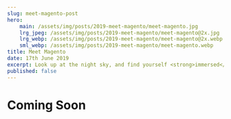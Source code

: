 ```yaml
---
slug: meet-magento-post
hero:
    main: /assets/img/posts/2019-meet-magento/meet-magento.jpg
    lrg_jpeg: /assets/img/posts/2019-meet-magento/meet-magento@2x.jpg
    lrg_webp: /assets/img/posts/2019-meet-magento/meet-magento@2x.webp
    sml_webp: /assets/img/posts/2019-meet-magento/meet-magento.webp
title: Meet Magento
date: 17th June 2019
excerpt: Look up at the night sky, and find yourself <strong>immersed</strong> in the amazing mountain range of Aspen. 
published: false
---
```



# Coming Soon #
